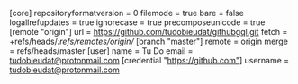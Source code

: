 [core]
	repositoryformatversion = 0
	filemode = true
	bare = false
	logallrefupdates = true
	ignorecase = true
	precomposeunicode = true
[remote "origin"]
	url = https://github.com/tudobieudat/githubgql.git
	fetch = +refs/heads/*:refs/remotes/origin/*
[branch "master"]
	remote = origin
	merge = refs/heads/master
[user]
	name = Tu Do
	email = tudobieudat@protonmail.com
[credential "https://github.com"]
	username = tudobieudat@protonmail.com